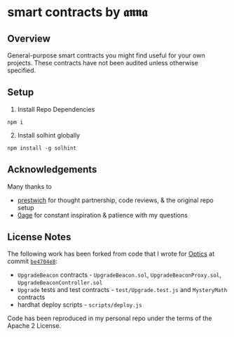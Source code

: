 # smart contracts by 𝖆𝖓𝖓𝖆

## Overview
General-purpose smart contracts you might find useful for your own projects.
These contracts have not been audited unless otherwise specified. 


## Setup
1. Install Repo Dependencies 
```
npm i
```

2. Install solhint globally 
```
npm install -g solhint
```

## Acknowledgements 
Many thanks to
- [prestwich](https://github.com/prestwich) for thought partnership, code reviews, & the original repo setup
- [0age](https://github.com/0age) for constant inspiration & patience with my questions

## License Notes 

The following work has been forked from code that I wrote for [Optics](https://github.com/celo-org/optics-monorepo) at commit [`be4704e8`](https://github.com/celo-org/optics-monorepo/commit/be4704e85a11f51e2371e75e86be5a8c8ca6bc2f):
- `UpgradeBeacon` contracts  - `UpgradeBeacon.sol`, `UpgradeBeaconProxy.sol`, `UpgradeBeaconController.sol`
- `Upgrade` tests and test contracts - `test/Upgrade.test.js` and `MysteryMath` contracts
- hardhat deploy scripts - `scripts/deploy.js`

Code has been reproduced in my personal repo under the terms of the Apache 2 License. 
